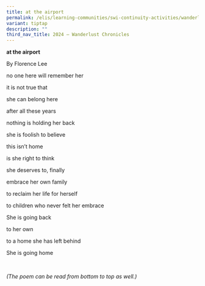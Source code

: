 ```yaml
---
title: at the airport
permalink: /elis/learning-communities/swi-continuity-activities/wanderlust-chronicles/at-the-airport/
variant: tiptap
description: ""
third_nav_title: 2024 – Wanderlust Chronicles
---
```

<p><strong>at the airport</strong>
</p>
<p>By Florence Lee</p>
<p></p>
<p>no one here will remember her</p>
<p>it is not true that</p>
<p>she can belong here</p>
<p>after all these years&nbsp;</p>
<p>nothing is holding her back</p>
<p>she is foolish to believe&nbsp;</p>
<p>this isn’t home</p>
<p>is she right to think</p>
<p>she deserves to, finally</p>
<p>embrace her own family</p>
<p>to reclaim her life for herself</p>
<p>to children who never felt her embrace&nbsp;</p>
<p>She is going back&nbsp;</p>
<p>to her own</p>
<p>to a home she has left behind</p>
<p>She is going home</p>
<p>&nbsp;</p>
<p><em>(The poem can be read from bottom to top as well.)</em>
</p>